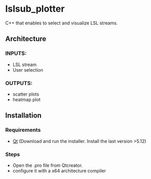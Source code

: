 # lslsub_plotter
C++ that enables to select and visualize LSL streams.

## Architecture
### INPUTS:
- LSL stream
- User selection
### OUTPUTS:
- scatter plots
- heatmap plot


## Installation
### Requirements
- [Qt](https://www.qt.io/download) (Download and run the installer. Install the last version >5.12)
### Steps
- Open the .pro file from Qtcreator.
- configure it with a x64 architecture compiler

